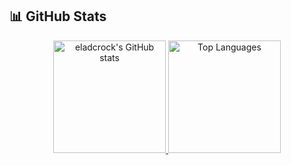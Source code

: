 ## 📊 GitHub Stats

<div align="center">

  <a href="https://github.com/eladcrock">
    <img height="180em" src="https://github-readme-stats.vercel.app/api?username=eladcrock&show_icons=true&hide_border=true&theme=tokyonight&hide_rank=false&bg_color=00000000" alt="eladcrock's GitHub stats"/>
  </a>

  <a href="https://github.com/eladcrock">
    <img height="180em" src="https://github-readme-stats.vercel.app/api/top-langs/?username=eladcrock&layout=compact&hide_border=true&theme=tokyonight&bg_color=00000000" alt="Top Languages"/>
  </a>

</div>
